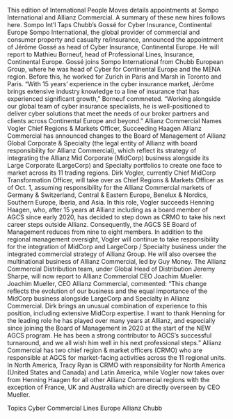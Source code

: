This edition of International People Moves details appointments at Sompo International and Allianz Commercial.
A summary of these new hires follows here.
Sompo Int’l Taps Chubb’s Gossé for Cyber Insurance, Continental Europe
Sompo International, the global provider of commercial and consumer property and casualty re/insurance, announced the appointment of Jérôme Gossé as head of Cyber Insurance, Continental Europe. He will report to Mathieu Borneuf, head of Professional Lines, Insurance, Continental Europe.
Gossé joins Sompo International from Chubb European Group, where he was head of Cyber for Continental Europe and the MENA region. Before this, he worked for Zurich in Paris and Marsh in Toronto and Paris.
“With 15 years’ experience in the cyber insurance market, Jérôme brings extensive industry knowledge to a line of insurance that has experienced significant growth,” Borneuf commneted. “Working alongside our global team of cyber insurance specialists, he is well-positioned to deliver cyber solutions that meet the needs of our broker partners and clients across Continental Europe and beyond.”
Allianz Commercial Names Vogler Chief Regions & Markets Officer, Succeeding Haagen
Allianz Commercial has announced changes to the Board of Management of Allianz Global Corporate & Specialty (the legal entity of Allianz with board responsibility for Allianz Commercial), which reflect its strategy of integrating the Allianz Mid Corporate (MidCorp) business alongside its Large Corporate (LargeCorp) and Specialty portfolios to create one face to market across its 11 trading regions.
Dirk Vogler, currently Chief MidCorp Transformation Officer, will take over as Chief Regions & Markets Officer as of Oct. 1, assuming responsibility for the Allianz Commercial markets of Germany & Switzerland, Central & Eastern Europe, Benelux & Nordics, Southern Europe, Iberia, and Asia.
In this role, Vogler succeeds Henning Haagen, who, after 15 years at Allianz including as a board member of AGCS since early 2020, has decided to step down as CRMO to take his next career steps outside Allianz. Consequently, the AGCS SE Board of Management reduces from nine to eight members.
In addition to the regional management oversight, Vogler will continue to take responsibility for the integration of MidCorp and LargeCorp / Specialty business under the integrated commercial strategy of Allianz Group. He will also oversee the multinational business of Allianz Commercial, led by Guy Money.
The Allianz Commercial Distribution team, under Global Head of Distribution Jeremy Sharpe, will now report to Allianz Commercial CEO Joachim Mueller.
Joachim Mueller, CEO Allianz Commercial, commented: “This change reflects the evolution of our business and the equal importance of the MidCorp business alongside LargeCorp and Specialty in Allianz Commercial. Dirk brings an unusual combination of experience to this position, including extensive MidCorp expertise. I want to thank Henning for the leading role he has played over many years at Allianz, and especially since joining the Board of Management in 2020 at the start of the NEW AGCS program. He has been a strong contributor to AGCS’s successful turnaround, and we all wish him well in his next professional steps.”
Allianz Commercial has two chief region & market officers (CRMO) who are responsible at AGCS for market-facing activities across the 11 regional units. In North America, Tracy Ryan is CRMO with responsibility for North America (United States and Canada) and Latin America, while Vogler now takes over from Henning Haagen for all other Allianz Commercial regions with the exception of France, UK and Australia which are directly overseen by CEO Mueller.

Topics
Cyber
Commercial Lines
Europe
Allianz
Chubb
